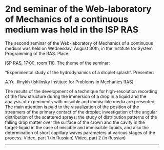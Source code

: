 2nd seminar of the Web-laboratory of Mechanics of a continuous medium was held in the ISP RAS
=================
The second seminar of the Web-laboratory of Mechanics of a continuous medium was held on Wednesday, August 30th, in the Institute for System Programming of the RAS.
Place:

ISP RAS, 17:00, room 110.
The theme of the seminar:

“Experimental study of the hydrodynamics of a droplet splash”.
Presenter:

A.Yu. Ilinykh (Ishlinsky Institute for Problems in Mechanics RAS)

The results of the development of a technique for high-resolution recording of the flow structure during the immersion of a drop in a liquid and the analysis of experiments with miscible and immiscible media are presented. The main attention is paid to the visualization of the position of the streamers of the primary contact of the droplet; investigation of the angular distribution of the scattered sprays; the study of distribution patterns of the falling drop matter over the surface of the crown and the cavity in the target-liquid in the case of miscible and immiscible liquids, and also the determination of short capillary waves parameters at various stages of the process.
Video, part 1 (in Russian)
Video, part 2 (in Russian)
______________________________________________________________________________________________________________________




